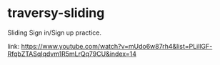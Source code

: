 # traversy-sliding

Sliding Sign in/Sign up practice.

link: https://www.youtube.com/watch?v=mUdo6w87rh4&list=PLillGF-RfqbZTASqIqdvm1R5mLrQq79CU&index=14
